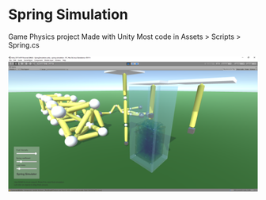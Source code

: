 # Spring Simulation
Game Physics project
Made with Unity
Most code in Assets > Scripts > Spring.cs

![Spring Simulation](https://github.com/driule/spring-simulation/blob/master/spring-simulation.PNG)